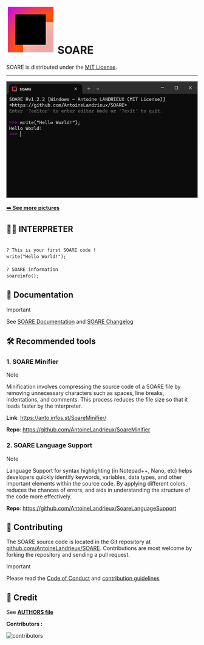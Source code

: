 
# ![LOGO](resources/icon/icon.svg) SOARE

SOARE is distributed under the [MIT License](LICENSE).

---

![IMAGE](resources/github/interpreter.png)

[**➡️ See more pictures**](resources/github/README.md)

## 🧑‍💻 INTERPRETER

```txt

? This is your first SOARE code !
write("Hello World!");

? SOARE information
soareinfo();

```

## 📖 Documentation

> [!IMPORTANT]
> See [SOARE Documentation](doc/documentation.md) and [SOARE Changelog](CHANGELOG.md)
>

## 🛠️ Recommended tools

### 1. SOARE Minifier

> [!NOTE]
> Minification involves compressing the source code of a SOARE file by removing unnecessary characters such as spaces, line breaks, indentations, and comments. This process reduces the file size so that it loads faster by the interpreter.
>

**Link**: <https://anto.infos.st/SoareMinifier/>

**Repo**: <https://github.com/AntoineLandrieux/SoareMinifier>

### 2. SOARE Language Support

> [!NOTE]
> Language Support for syntax highlighting (in Notepad++, Nano, etc) helps developers quickly identify keywords, variables, data types, and other important elements within the source code. By applying different colors, reduces the chances of errors, and aids in understanding the structure of the code more effectively.
>

**Repo**: <https://github.com/AntoineLandrieux/SoareLanguageSupport>

## 🤲 Contributing

The SOARE source code is located in the Git repository at [github.com/AntoineLandrieux/SOARE](https://github.com/AntoineLandrieux/SOARE/).
Contributions are most welcome by forking the repository and sending a pull request.

> [!IMPORTANT]
>
> Please read the [Code of Conduct](CODE_OF_CONDUCT.md) and [contribution guidelines](CONTRIBUTING.md)
>

## 📜 Credit

See **[AUTHORS file](AUTHORS)**

**Contributors :**

![contributors](https://contrib.rocks/image?repo=AntoineLandrieux/SOARE)
